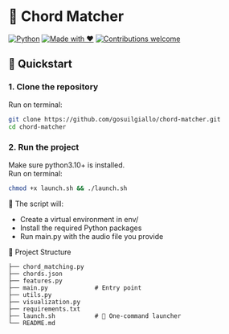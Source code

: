 # 🎸 Chord Matcher

[![Python](https://img.shields.io/badge/python-3.10%2B-blue?logo=python)](https://www.python.org/)
[![Made with ❤️](https://img.shields.io/badge/made%20with-%E2%9D%A4-red)](#)
[![Contributions welcome](https://img.shields.io/badge/contributions-welcome-brightgreen)](https://github.com/gosuilgiallo/chord-matcher/issues)

## 🚀 Quickstart

### 1. Clone the repository

Run on terminal:  

```bash
git clone https://github.com/gosuilgiallo/chord-matcher.git
cd chord-matcher
```

### 2. Run the project
Make sure python3.10+ is installed.  
Run on terminal:  

```bash
chmod +x launch.sh && ./launch.sh
```
📝 The script will:

- Create a virtual environment in env/
- Install the required Python packages
- Run main.py with the audio file you provide  

📂 Project Structure
```
├── chord_matching.py
├── chords.json
├── features.py
├── main.py             # Entry point
├── utils.py
├── visualization.py
├── requirements.txt
├── launch.sh           # 🚀 One-command launcher
└── README.md
```


